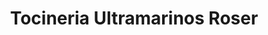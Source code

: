 ---
title: "Tocineria Ultramarinos Roser"
url: /barcelona/tocineria-ultramarinos-roser/
shop: comodidad
---